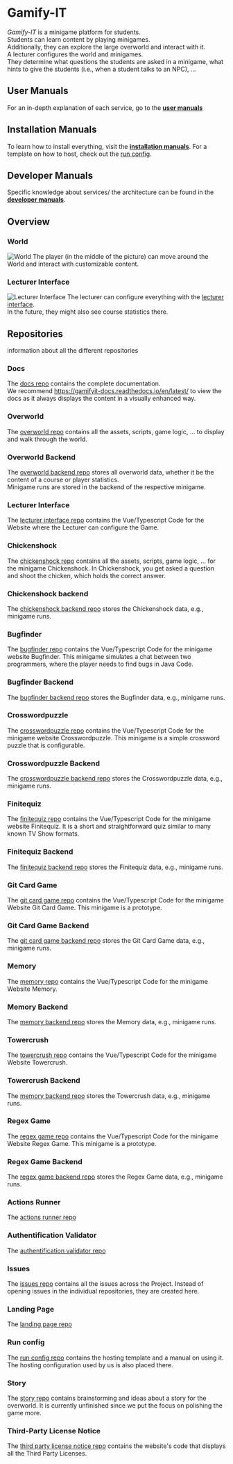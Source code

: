 # Gamify-IT

_Gamify-IT_ is a minigame platform for students.  
Students can learn content by playing minigames.  
Additionally, they can explore the large overworld and interact with it.  
A lecturer configures the world and minigames.  
They determine what questions the students are asked in a minigame, what hints to give the students (i.e., when a student talks to an NPC), … 

## User Manuals

For an in-depth explanation of each service, go to the **[user manuals](https://gamifyit-docs.readthedocs.io/en/latest/user-manuals/index.html)**

## Installation Manuals

To learn how to install everything, visit the **[installation manuals](https://gamifyit-docs.readthedocs.io/en/latest/install-manuals/index.html)**. For a template on how to host, check out the [run config](https://github.com/Gamify-IT/run-config).

## Developer Manuals

Specific knowledge about services/ the architecture can be found in the **[developer manuals](https://gamifyit-docs.readthedocs.io/en/latest/dev-manuals/index.html)**.

## Overview

### World

![World](https://raw.githubusercontent.com/Gamify-IT/docs/main/images/overworld.webp)
The player (in the middle of the picture) can move around the World and interact with customizable content.

### Lecturer Interface

![Lecturer Interface](https://raw.githubusercontent.com/Gamify-IT/docs/main/images/lecturer-interface.webp)
The lecturer can configure everything with the [lecturer interface](https://github.com/Gamify-IT/lecturer-interface).  
In the future, they might also see course statistics there.

## Repositories

information about all the different repositories

### Docs

The [docs repo](https://github.com/Gamify-IT/docs) contains the complete documentation.  
We recommend <https://gamifyit-docs.readthedocs.io/en/latest/> to view the docs as it always displays the content in a visually enhanced way.

### Overworld

The [overworld repo](https://github.com/Gamify-IT/overworld) contains all the assets, scripts, game logic, … to display and walk through the world.

### Overworld Backend

The [overworld backend repo](https://github.com/Gamify-IT/overworld-backend) stores all overworld data, whether it be the content of a course or player statistics.  
Minigame runs are stored in the backend of the respective minigame.

### Lecturer Interface

The [lecturer interface repo](https://github.com/Gamify-IT/lecturer-interface) contains the Vue/Typescript Code for the Website where the Lecturer can configure the Game.

### Chickenshock

The [chickenshock repo](https://github.com/Gamify-IT/chickenshock) contains all the assets, scripts, game logic, … for the minigame Chickenshock. In Chickenshock, you get asked a question and shoot the chicken, which holds the correct answer.

### Chickenshock backend

The [chickenshock backend repo](https://github.com/Gamify-IT/chickenshock-backend) stores the Chickenshock data, e.g., minigame runs.

### Bugfinder

The [bugfinder repo](https://github.com/Gamify-IT/bugfinder) contains the Vue/Typescript Code for the minigame website Bugfinder. This minigame simulates a chat between two programmers, where the player needs to find bugs in Java Code.

### Bugfinder Backend

The [bugfinder backend repo](https://github.com/Gamify-IT/bugfinder-backend) stores the Bugfinder data, e.g., minigame runs.

### Crosswordpuzzle

The [crosswordpuzzle repo](https://github.com/Gamify-IT/crosswordpuzzle) contains the Vue/Typescript Code for the minigame website Crosswordpuzzle.
This minigame is a simple crossword puzzle that is configurable.

### Crosswordpuzzle Backend

The [crosswordpuzzle backend repo](https://github.com/Gamify-IT/crosswordpuzzle-backend) stores the Crosswordpuzzle data, e.g., minigame runs.

### Finitequiz

The [finitequiz repo](https://github.com/Gamify-IT/finitequiz) contains the Vue/Typescript Code for the minigame website Finitequiz. It is a short and straightforward quiz similar to many known TV Show formats.

### Finitequiz Backend

The [finitequiz backend repo](https://github.com/Gamify-IT/finitequiz-backend) stores the Finitequiz data, e.g., minigame runs.

### Git Card Game

The [git card game repo](https://github.com/Gamify-IT/git-card-game) contains the Vue/Typescript Code for the minigame Website Git Card Game.
This minigame is a prototype.

### Git Card Game Backend

The [git card game backend repo](https://github.com/Gamify-IT/git-card-game-backend) stores the Git Card Game data, e.g., minigame runs.

### Memory

The [memory repo](https://github.com/Gamify-IT/memory) contains the Vue/Typescript Code for the minigame Website Memory.

### Memory Backend

The [memory backend repo](https://github.com/Gamify-IT/memory-backend) stores the Memory data, e.g., minigame runs.

### Towercrush

The [towercrush repo](https://github.com/Gamify-IT/towercrush) contains the Vue/Typescript Code for the minigame Website Towercrush.

### Towercrush Backend

The [memory backend repo](https://github.com/Gamify-IT/towercrush-backend) stores the Towercrush data, e.g., minigame runs.


### Regex Game

The [regex game repo](https://github.com/Gamify-IT/regex-game) contains the Vue/Typescript Code for the minigame Website Regex Game.
This minigame is a prototype.

### Regex Game Backend

The [regex game backend repo](https://github.com/Gamify-IT/regexgame-backend) stores the Regex Game data, e.g., minigame runs.

### Actions Runner

The [actions runner repo](https://github.com/Gamify-IT/actions-runner)

### Authentification Validator

The [authentification validator repo](https://github.com/Gamify-IT/authentification-validator)

### Issues

The [issues repo](https://github.com/Gamify-IT/issues) contains all the issues across the Project. Instead of opening issues in the individual repositories, they are created here.

### Landing Page

The [landing page repo](https://github.com/Gamify-IT/landing-page)

### Run config

The [run config repo](https://github.com/Gamify-IT/run-config) contains the hosting template and a manual on using it. The hosting configuration used by us is also placed there.

### Story

The [story repo](https://github.com/Gamify-IT/story) contains brainstorming and ideas about a story for the overworld. It is currently unfinished since we put the focus on polishing the game more.

### Third-Party License Notice

The [third party license notice repo](https://github.com/Gamify-IT/third-party-license-notice) contains the website's code that displays all the Third Party Licenses.
